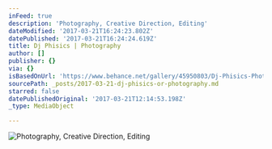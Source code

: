 ```yaml
---
inFeed: true
description: 'Photography, Creative Direction, Editing'
dateModified: '2017-03-21T16:24:23.802Z'
datePublished: '2017-03-21T16:24:24.619Z'
title: Dj Phisics | Photography
author: []
publisher: {}
via: {}
isBasedOnUrl: 'https://www.behance.net/gallery/45950803/Dj-Phisics-Photography'
sourcePath: _posts/2017-03-21-dj-phisics-or-photography.md
starred: false
datePublishedOriginal: '2017-03-21T12:14:53.198Z'
_type: MediaObject

---
```

![Photography, Creative Direction, Editing](https://the-grid-user-content.s3-us-west-2.amazonaws.com/bfcf10d3-f904-4a8f-9ae1-2fc6291694cb.png)